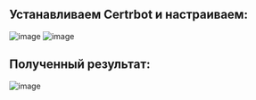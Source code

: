 ## Устанавливаем Certrbot и настраиваем:
![image](https://github.com/user-attachments/assets/b5bfe496-9cfc-4fbd-94c7-2bdf57714db1)
![image](https://github.com/user-attachments/assets/7082f72e-8d6d-4d09-b31a-b8294b269843)

## Полученный результат: 
![image](https://github.com/user-attachments/assets/247487d3-e99a-4de0-adc8-28774281e595)
